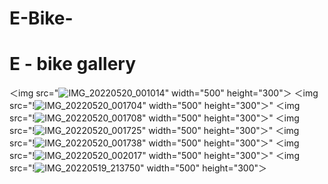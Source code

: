 # E-Bike-

# E - bike gallery 

＜img src="![IMG_20220520_001014](https://user-images.githubusercontent.com/91630015/191843154-7cd6107a-e1ab-428a-842b-f3e05f585eb9.jpg)" width="500" height="300"＞
＜img src="!![IMG_20220520_001704](https://user-images.githubusercontent.com/91630015/191843182-0ff91d01-4461-4646-a213-3853314cfae6.jpg)" width="500" height="300"＞"
＜img src="!![IMG_20220520_001708](https://user-images.githubusercontent.com/91630015/191843206-55008c46-9492-460d-9be1-d32db3e7931c.jpg)" width="500" height="300"＞" 
＜img src="!![IMG_20220520_001725](https://user-images.githubusercontent.com/91630015/191843218-496b4c6b-d6bc-4289-a222-11241854de35.jpg)" width="500" height="300"＞" 
＜img src="!![IMG_20220520_001738](https://user-images.githubusercontent.com/91630015/191843241-4a77c02b-e503-42a6-b789-44619708c42d.jpg)" width="500" height="300"＞" 
＜img src="!![IMG_20220520_002017](https://user-images.githubusercontent.com/91630015/191843269-90d08551-9d20-4960-b8cc-3abc5f9be7e1.jpg)" width="500" height="300"＞" 
＜img src="!![IMG_20220519_213750](https://user-images.githubusercontent.com/91630015/191843324-bc85409c-7bcc-4b55-9631-73f2ada936ad.jpg)" width="500" height="300"＞




